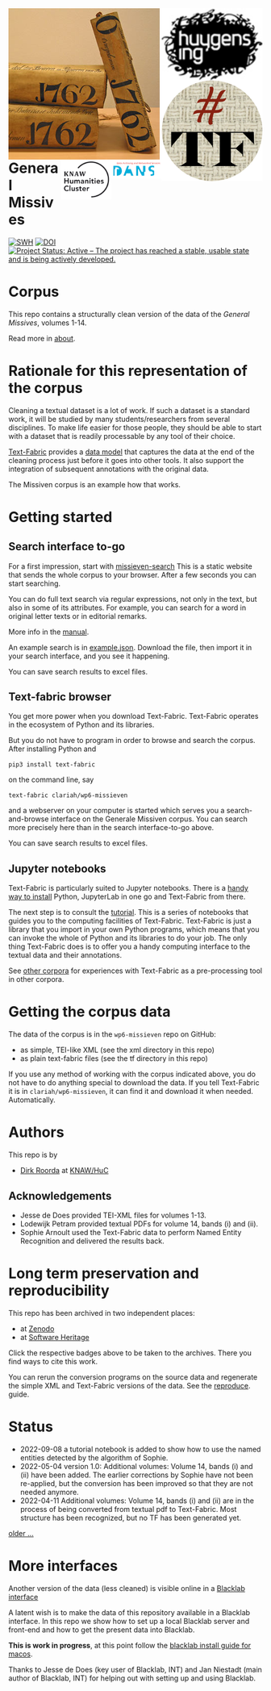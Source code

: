 <div>
<img src="docs/images/logo.png" align="left" width="300"/>
<img src="docs/images/huygenslogo.png" align="right" width="200"/>
<img src="docs/images/tf.png" align="right" width="200"/>
<img src="docs/images/dans.png" align="right" width="100"/>
<img src="docs/images/huc.png" align="right" width="100"/>
</div>

# General Missives

[![SWH](https://archive.softwareheritage.org/badge/origin/https://github.com/Nino-cunei/oldassyrian/)](https://archive.softwareheritage.org/browse/origin/?origin_url=https://github.com/Dans-labs/clariah-gm)
[![DOI](https://zenodo.org/badge/292204502.svg)](https://zenodo.org/badge/latestdoi/292204502)
[![Project Status: Active – The project has reached a stable, usable state and is being actively developed.](https://www.repostatus.org/badges/latest/active.svg)](https://www.repostatus.org/#active)


# Corpus

This repo contains a structurally clean version of the data of the *General Missives*, volumes 1-14.

Read more in [about](docs/about.md).

# Rationale for this representation of the corpus

Cleaning a textual dataset is a lot of work.
If such a dataset is a standard work, it will be studied by many students/researchers from several
disciplines. 
To make life easier for those people, they should be able to start with a dataset that is readily
processable by any tool of their choice.

[Text-Fabric](https://github.com/annotation/text-fabric)
provides a
[data model](https://annotation.github.io/text-fabric/tf/about/datamodel.html)
that captures the data at the end of the cleaning process just
before it goes into other tools.
It also support the integration of subsequent annotations with the original data.

The Missiven corpus is an example how that works.

# Getting started

## Search interface to-go

For a first impression, start with
[missieven-search](https://CLARIAH.github.io/wp6-missieven-search/)
This is a static website that sends the whole corpus to your browser.
After a few seconds you can start searching.

You can do full text search via regular expressions, not only in the text,
but also in some of its attributes. For example, you can search for a word
in original letter texts or in editorial remarks.

More info in the
[manual](https://annotation.github.io/text-fabric/tf/about/clientmanual.html).

An example search is in [example.json](example.json).
Download the file, then import it in your search interface, and you see it happening.

You can save search results to excel files.

## Text-fabric browser

You get more power when you download Text-Fabric.
Text-Fabric operates in the ecosystem of Python and its libraries.

But you do not have to program in order to browse and search the corpus.
After installing Python and

```
pip3 install text-fabric
```

on the command line, say

```
text-fabric clariah/wp6-missieven
```

and a webserver on your computer is started which serves you a search-and-browse
interface on the Generale Missiven corpus.
You can search more precisely here than in the search interface-to-go above.

You can save search results to excel files.

## Jupyter notebooks

Text-Fabric is particularly suited to Jupyter notebooks.
There is a
[handy way to install](https://annotation.github.io/text-fabric/tf/about/install.html)
Python, JupyterLab in one go and Text-Fabric from there.

The next step is to consult the 
[tutorial](https://nbviewer.jupyter.org/github/CLARIAH/wp6-missieven/blob/master/tutorial/start.ipynb).
This is a series of notebooks that guides you to the computing facilities of Text-Fabric.
Text-Fabric is just a library that you import in your own Python programs,
which means that you can invoke the whole of Python and its libraries to do your job.
The only thing Text-Fabric does is to offer you a handy computing interface to the
textual data and their annotations.

See
[other corpora](https://annotation.github.io/text-fabric/tf/about/corpora.html)
for experiences with Text-Fabric as a pre-processing tool in other corpora.


# Getting the corpus data

The data of the corpus is in the `wp6-missieven` repo on GitHub:

* as simple, TEI-like XML (see the xml directory in this repo)
* as plain text-fabric files (see the tf directory in this repo)

If you use any method of working with the corpus indicated above, you do not have to
do anything special to download the data.
If you tell Text-Fabric it is in `clariah/wp6-missieven`,
it can find it and download it when needed. Automatically.


# Authors

This repo is by

*   [Dirk Roorda](https://github.com/dirkroorda) at
    [KNAW/HuC](https://huc.knaw.nl/di/text/)

## Acknowledgements

* Jesse de Does provided TEI-XML files for volumes 1-13.
* Lodewijk Petram provided textual PDFs for volume 14, bands (i) and (ii).
* Sophie Arnoult used the Text-Fabric data to perform Named Entity Recognition
  and delivered the results back.

# Long term preservation and reproducibility

This repo has been archived in two independent places:

* at [Zenodo](https://zenodo.org)
* at [Software Heritage](https://archive.softwareheritage.org)

Click the respective badges above to be taken to the archives.
There you find ways to cite this work.

You can rerun the conversion programs on the source data and
regenerate the simple XML and Text-Fabric versions of the data.
See the
[reproduce](https://github.com/CLARIAH/wp6-missieven/blob/master/docs/reproduce.md).
guide.

# Status

*   2022-09-08 a tutorial notebook is added to show how to use the named entities
    detected by the algorithm of Sophie.
*   2022-05-04 version 1.0: Additional volumes: Volume 14, bands (i) and (ii) have been added.
    The earlier corrections by Sophie have not been re-applied, but the conversion has been improved 
    so that they are not needed anymore.
*   2022-04-11 Additional volumes: Volume 14, bands (i) and (ii) are in the process of being converted from
    textual pdf to Text-Fabric. Most structure has been recognized, but no TF has been generated yet.

[older ...](docs/history.md)


# More interfaces
Another version of the data (less cleaned) is visible online in a
[Blacklab interface ](http://corpora.ato.ivdnt.org/corpus-frontend/Missiven/search)

A latent wish is to make the data of this repository available in a Blacklab interface.
In this repo we show how to set up a local Blacklab server and front-end and how to get the
present data into Blacklab.

**This is work in progress**, at this point follow the
[blacklab install guide for macos](https://github.com/CLARIAH/wp6-missieven/blob/master/blacklab/install.md).

Thanks to Jesse de Does (key user of Blacklab, INT) and
Jan Niestadt (main author of Blacklab, INT) for helping out with setting up and using Blacklab.
